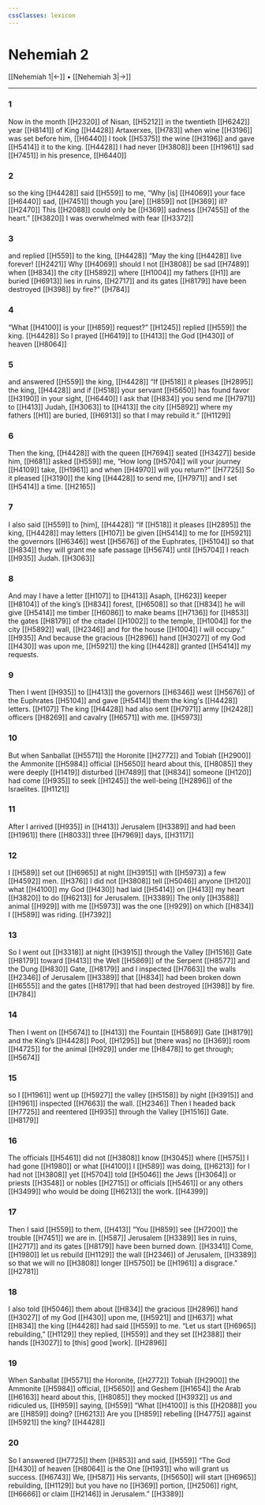 ```yaml
---
cssClasses: lexicon
---
```


# Nehemiah 2

[[Nehemiah 1|←]] • [[Nehemiah 3|→]]

---

### 1
Now in the month [[H2320]] of Nisan, [[H5212]] in the twentieth [[H6242]] year [[H8141]] of King [[H4428]] Artaxerxes, [[H783]] when wine [[H3196]] was set before him, [[H6440]] I took [[H5375]] the wine [[H3196]] and gave [[H5414]] it to the king. [[H4428]] I had never [[H3808]] been [[H1961]] sad [[H7451]] in his presence, [[H6440]]

### 2
so the king [[H4428]] said [[H559]] to me,  “Why [is] [[H4069]] your face [[H6440]] sad, [[H7451]] though you [are] [[H859]] not [[H369]] ill? [[H2470]] This [[H2088]] could only be [[H369]] sadness [[H7455]] of the heart.” [[H3820]] I was overwhelmed with fear [[H3372]]

### 3
and replied [[H559]] to the king, [[H4428]] “May the king [[H4428]] live forever! [[H2421]] Why [[H4069]] should I not [[H3808]] be sad [[H7489]] when [[H834]] the city [[H5892]] where [[H1004]] my fathers [[H1]] are buried [[H6913]] lies in ruins, [[H2717]] and its gates [[H8179]] have been destroyed [[H398]] by fire?” [[H784]]

### 4
“What [[H4100]] is your [[H859]] request?” [[H1245]] replied [[H559]] the king. [[H4428]] So I prayed [[H6419]] to [[H413]] the God [[H430]] of heaven [[H8064]]

### 5
and answered [[H559]] the king, [[H4428]] “If [[H518]] it pleases [[H2895]] the king, [[H4428]] and if [[H518]] your servant [[H5650]] has found favor [[H3190]] in your sight, [[H6440]] I ask that [[H834]] you send me [[H7971]] to [[H413]] Judah, [[H3063]] to [[H413]] the city [[H5892]] where my fathers [[H1]] are buried, [[H6913]] so that I may rebuild it.” [[H1129]]

### 6
Then the king, [[H4428]] with the queen [[H7694]] seated [[H3427]] beside him, [[H681]] asked [[H559]] me,  “How long [[H5704]] will your journey [[H4109]] take, [[H1961]] and when [[H4970]] will you return?” [[H7725]] So it pleased [[H3190]] the king [[H4428]] to send me, [[H7971]] and I set [[H5414]] a time. [[H2165]]

### 7
I also said [[H559]] to [him], [[H4428]] “If [[H518]] it pleases [[H2895]] the king, [[H4428]] may letters [[H107]] be given [[H5414]] to me  for [[H5921]] the governors [[H6346]] west [[H5676]] of the Euphrates, [[H5104]] so that [[H834]] they will grant me safe passage [[H5674]] until [[H5704]] I reach [[H935]] Judah. [[H3063]]

### 8
And may I have a letter [[H107]] to [[H413]] Asaph, [[H623]] keeper [[H8104]] of the king’s [[H834]] forest, [[H6508]] so that [[H834]] he will give [[H5414]] me  timber [[H6086]] to make beams [[H7136]] for [[H853]] the gates [[H8179]] of the citadel [[H1002]] to the temple, [[H1004]] for the city [[H5892]] wall, [[H2346]] and for the house [[H1004]] I will occupy.” [[H935]] And because the gracious [[H2896]] hand [[H3027]] of my God [[H430]] was upon me, [[H5921]] the king [[H4428]] granted [[H5414]] my requests. 

### 9
Then I went [[H935]] to [[H413]] the governors [[H6346]] west [[H5676]] of the Euphrates [[H5104]] and gave [[H5414]] them  the king's [[H4428]] letters. [[H107]] The king [[H4428]] had also sent [[H7971]] army [[H2428]] officers [[H8269]] and cavalry [[H6571]] with me. [[H5973]]

### 10
But when Sanballat [[H5571]] the Horonite [[H2772]] and Tobiah [[H2900]] the Ammonite [[H5984]] official [[H5650]] heard about this, [[H8085]] they were deeply [[H1419]] disturbed [[H7489]] that [[H834]] someone [[H120]] had come [[H935]] to seek [[H1245]] the well-being [[H2896]] of the Israelites. [[H1121]]

### 11
After I arrived [[H935]] in [[H413]] Jerusalem [[H3389]] and had been [[H1961]] there [[H8033]] three [[H7969]] days, [[H3117]]

### 12
I [[H589]] set out [[H6965]] at night [[H3915]] with [[H5973]] a few [[H4592]] men. [[H376]] I did not [[H3808]] tell [[H5046]] anyone [[H120]] what [[H4100]] my God [[H430]] had laid [[H5414]] on [[H413]] my heart [[H3820]] to do [[H6213]] for Jerusalem. [[H3389]] The only [[H3588]] animal [[H929]] with me [[H5973]] was the one [[H929]] on which [[H834]] I [[H589]] was riding. [[H7392]]

### 13
So I went out [[H3318]] at night [[H3915]] through the Valley [[H1516]] Gate [[H8179]] toward [[H413]] the Well [[H5869]] of the Serpent [[H8577]] and the Dung [[H830]] Gate, [[H8179]] and I inspected [[H7663]] the walls [[H2346]] of Jerusalem [[H3389]] that [[H834]] had been broken down [[H6555]] and the gates [[H8179]] that had been destroyed [[H398]] by fire. [[H784]]

### 14
Then I went on [[H5674]] to [[H413]] the Fountain [[H5869]] Gate [[H8179]] and the King’s [[H4428]] Pool, [[H1295]] but [there was] no [[H369]] room [[H4725]] for the animal [[H929]] under me [[H8478]] to get through; [[H5674]]

### 15
so I [[H1961]] went up [[H5927]] the valley [[H5158]] by night [[H3915]] and [[H1961]] inspected [[H7663]] the wall. [[H2346]] Then I headed back [[H7725]] and reentered [[H935]] through the Valley [[H1516]] Gate. [[H8179]]

### 16
The officials [[H5461]] did not [[H3808]] know [[H3045]] where [[H575]] I had gone [[H1980]] or what [[H4100]] I [[H589]] was doing, [[H6213]] for I had not [[H3808]] yet [[H5704]] told [[H5046]] the Jews [[H3064]] or priests [[H3548]] or nobles [[H2715]] or officials [[H5461]] or any others [[H3499]] who would be doing [[H6213]] the work. [[H4399]]

### 17
Then I said [[H559]] to them, [[H413]] “You [[H859]] see [[H7200]] the trouble [[H7451]] we are in. [[H587]] Jerusalem [[H3389]] lies in ruins, [[H2717]] and its gates [[H8179]] have been burned down. [[H3341]] Come, [[H1980]] let us rebuild [[H1129]] the wall [[H2346]] of Jerusalem, [[H3389]] so that we will no [[H3808]] longer [[H5750]] be [[H1961]] a disgrace.” [[H2781]]

### 18
I also told [[H5046]] them  about [[H834]] the gracious [[H2896]] hand [[H3027]] of my God [[H430]] upon me, [[H5921]] and [[H637]] what [[H834]] the king [[H4428]] had said [[H559]] to me.  “Let us start [[H6965]] rebuilding,” [[H1129]] they replied, [[H559]] and they set [[H2388]] their hands [[H3027]] to [this] good [work]. [[H2896]]

### 19
When Sanballat [[H5571]] the Horonite, [[H2772]] Tobiah [[H2900]] the Ammonite [[H5984]] official, [[H5650]] and Geshem [[H1654]] the Arab [[H6163]] heard about this, [[H8085]] they mocked [[H3932]] us  and ridiculed us, [[H959]] saying, [[H559]] “What [[H4100]] is this [[H2088]] you are [[H859]] doing? [[H6213]] Are you [[H859]] rebelling [[H4775]] against [[H5921]] the king? [[H4428]]

### 20
So I answered [[H7725]] them [[H853]] and said, [[H559]] “The God [[H430]] of heaven [[H8064]] is the One [[H1931]] who will grant us success. [[H6743]] We, [[H587]] His servants, [[H5650]] will start [[H6965]] rebuilding, [[H1129]] but you  have no [[H369]] portion, [[H2506]] right, [[H6666]] or claim [[H2146]] in Jerusalem.” [[H3389]]

